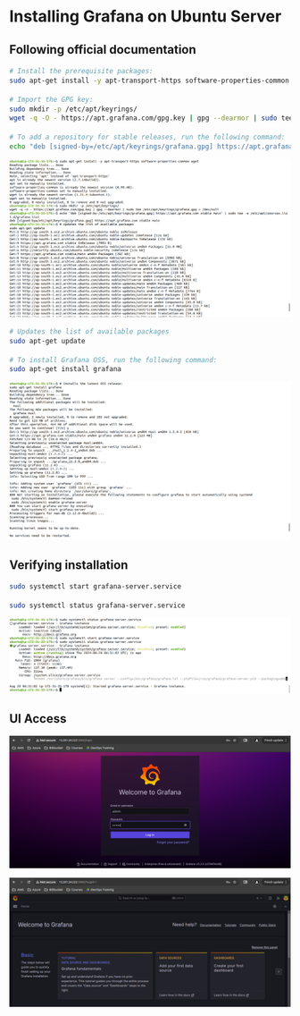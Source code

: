 # Installing Grafana on Ubuntu Server

## Following official documentation

```bash
# Install the prerequisite packages:
sudo apt-get install -y apt-transport-https software-properties-common wget

# Import the GPG key:
sudo mkdir -p /etc/apt/keyrings/
wget -q -O - https://apt.grafana.com/gpg.key | gpg --dearmor | sudo tee /etc/apt/keyrings/grafana.gpg > /dev/null

# To add a repository for stable releases, run the following command:
echo "deb [signed-by=/etc/apt/keyrings/grafana.gpg] https://apt.grafana.com stable main" | sudo tee -a /etc/apt/sources.list.d/grafana.list
```

![alt text](<img/Screenshot from 2024-08-29 11-57-53.png>)

```bash
# Updates the list of available packages
sudo apt-get update

# To install Grafana OSS, run the following command:
sudo apt-get install grafana
```

![alt text](<img/Screenshot from 2024-08-29 11-58-56.png>)

## Verifying installation

```bash
sudo systemctl start grafana-server.service

sudo systemctl status grafana-server.service
```

![alt text](<img/Screenshot from 2024-08-29 12-00-05.png>)

## UI Access

![alt text](<img/Screenshot from 2024-08-29 12-00-21.png>)

![alt text](<img/Screenshot from 2024-08-29 12-00-48.png>)